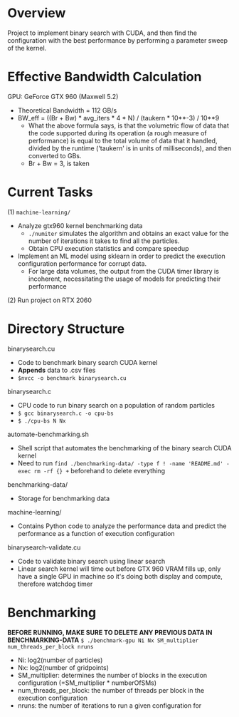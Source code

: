 # Overview
Project to implement binary search with CUDA, and then find the configuration with the best performance by performing a parameter sweep of the kernel. 

# Effective Bandwidth Calculation
GPU: GeForce GTX 960 (Maxwell 5.2)
- Theoretical Bandwidth = 112 GB/s
- BW_eff = ((Br + Bw) * avg_iters * 4 * N) / (taukern * 10**-3) / 10**9
    - What the above formula says, is that the volumetric flow of data that the code supported during its operation (a rough measure of performance)
    is equal to the total volume of data that it handled, divided by the runtime ('taukern' is in units of milliseconds), and then converted to GBs.
    - Br + Bw = 3, is taken

# Current Tasks
(1) `machine-learning/`
- Analyze gtx960 kernel benchmarking data
    - `./numiter` simulates the algorithm and obtains an exact value for the number of iterations it takes to find all the particles. 
    - Obtain CPU execution statistics and compare speedup
- Implement an ML model using sklearn in order to predict the execution configuration performance for corrupt data.
    - For large data volumes, the output from the CUDA timer library is incoherent, necessitating the usage of models for predicting their performance 

(2) Run project on RTX 2060


# Directory Structure
binarysearch.cu
- Code to benchmark binary search CUDA kernel
- **Appends** data to .csv files
- `$nvcc -o benchmark binarysearch.cu`

binarysearch.c
- CPU code to run binary search on a population of random particles
- `$ gcc binarysearch.c -o cpu-bs`
- `$ ./cpu-bs N Nx`

automate-benchmarking.sh
- Shell script that automates the benchmarking of the binary search CUDA kernel
- Need to run `find ./benchmarking-data/ -type f ! -name 'README.md' -exec rm -rf {} +` beforehand to delete everything 

benchmarking-data/
- Storage for benchmarking data

machine-learning/
- Contains Python code to analyze the performance data and predict the performance as a function of execution configuration 

binarysearch-validate.cu
- Code to validate binary search using linear search
- Linear search kernel will time out before GTX 960 VRAM fills up, only have a single GPU in machine so it's doing both display and compute, therefore watchdog timer

# Benchmarking
**BEFORE RUNNING, MAKE SURE TO DELETE ANY PREVIOUS DATA IN BENCHMARKING-DATA**
`$ ./benchmark-gpu Ni Nx SM_multiplier num_threads_per_block nruns`
- Ni: log2(number of particles)
- Nx: log2(number of gridpoints)
- SM_multiplier: determines the number of blocks in the execution configuration (=SM_multiplier * numberOfSMs)
- num_threads_per_block: the number of threads per block in the execution configuration
- nruns: the number of iterations to run a given configuration for
